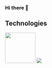 ### Hi there 👋




## Technologies
<img src="https://github.com/Yata-ta/Yata-ta/assets/98527071/af363718-f587-45a8-b4e6-f2e29c14c031" width="100">

<img src="https://github.com/Yata-ta/Yata-ta/assets/98527071/b11db110-dcf4-4c6c-86a0-3a2e8ae477a9">

